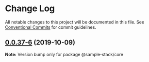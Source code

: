 # Change Log

All notable changes to this project will be documented in this file.
See [Conventional Commits](https://conventionalcommits.org) for commit guidelines.

## [0.0.37-6](https://github.com/cdmbase/fullstack-pro/compare/v0.0.37-5...v0.0.37-6) (2019-10-09)

**Note:** Version bump only for package @sample-stack/core
